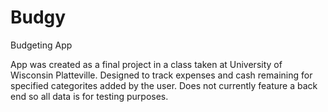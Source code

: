 # Budgy
Budgeting App

App was created as a final project in a class taken at University of Wisconsin Platteville. Designed to track expenses and cash remaining 
for specified categorites added by the user. Does not currently feature a back end so all data is for testing purposes. 
